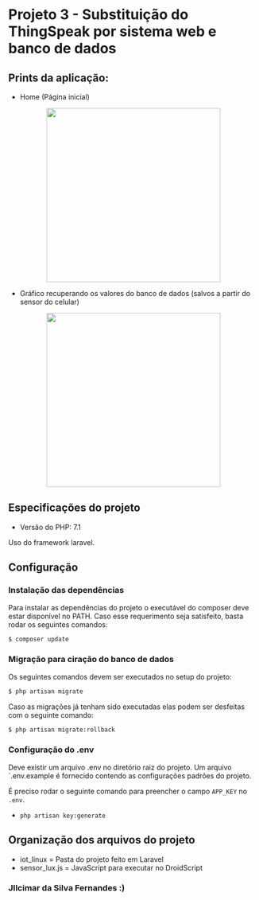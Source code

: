 # Projeto 3 - Substituição do ThingSpeak por sistema web e banco de dados

## Prints da aplicação:

- Home (Página inicial)
<p align="center"><img src="https://github.com/AquilesBurlamaqui/InternetDasCoisas/tree/master/projeto3/Jilcimar/prints/home.png" width="350px"></p>

- Gráfico recuperando os valores do banco de dados (salvos a partir do sensor do celular)

<p align="center"><img src="https://github.com/AquilesBurlamaqui/InternetDasCoisas/tree/master/projeto3/Jilcimar/prints/grafico.png" width="350px"></p>

## Especificações do projeto
 - Versão do PHP: 7.1

Uso do framework laravel.

## Configuração

### Instalação das dependências

Para instalar as dependências do projeto o executável do composer deve estar disponível no PATH.
Caso esse requerimento seja satisfeito, basta rodar os seguintes comandos:

```bash
$ composer update
```

### Migração para ciração do banco de dados

Os seguintes comandos devem ser executados no setup do projeto:

```bash
$ php artisan migrate
```

Caso as migrações já tenham sido executadas elas podem ser desfeitas com o seguinte comando:

```bash
$ php artisan migrate:rollback
```

### Configuração do .env

Deve existir um arquivo .env no diretório raiz do projeto. Um arquivo `.env.example é fornecido contendo as configurações
padrões do projeto.

É preciso rodar o seguinte comando para preencher o campo `APP_KEY` no `.env`.

- `php artisan key:generate`

## Organização dos arquivos do projeto
- iot_linux = Pasta do projeto feito em Laravel
- sensor_lux.js = JavaScript para executar no DroidScript

### JIlcimar da Silva Fernandes :)

